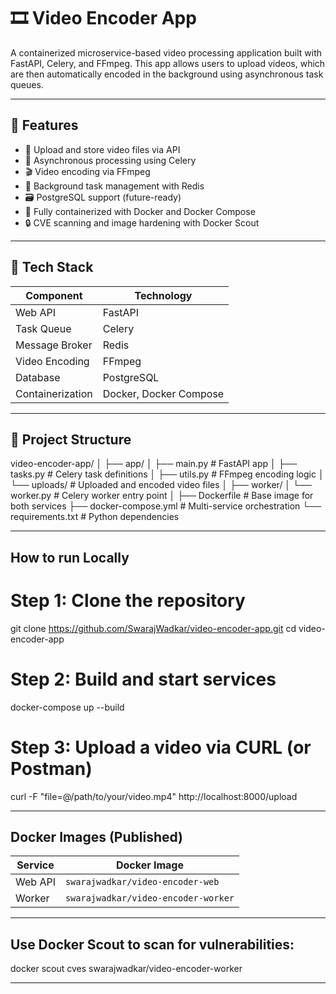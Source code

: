 # 🎞️ Video Encoder App

A containerized microservice-based video processing application built with FastAPI, Celery, and FFmpeg. This app allows users to upload videos, which are then automatically encoded in the background using asynchronous task queues.

---

## 🚀 Features

- 📁 Upload and store video files via API
- 🧵 Asynchronous processing using Celery
- 🎬 Video encoding via FFmpeg
- 🧠 Background task management with Redis
- 🗃️ PostgreSQL support (future-ready)
- 🐳 Fully containerized with Docker and Docker Compose
- 🔒 CVE scanning and image hardening with Docker Scout

---

## 🧰 Tech Stack

| Component     | Technology         |
|---------------|--------------------|
| Web API       | FastAPI            |
| Task Queue    | Celery             |
| Message Broker| Redis              |
| Video Encoding| FFmpeg             |
| Database      | PostgreSQL         |
| Containerization | Docker, Docker Compose |

---

## 📂 Project Structure

video-encoder-app/
│
├── app/
│ ├── main.py # FastAPI app
│ ├── tasks.py # Celery task definitions
│ ├── utils.py # FFmpeg encoding logic
│ └── uploads/ # Uploaded and encoded video files
│
├── worker/
│ └── worker.py # Celery worker entry point
│
├── Dockerfile # Base image for both services
├── docker-compose.yml # Multi-service orchestration
└── requirements.txt # Python dependencies

---

## How to run Locally 

# Step 1: Clone the repository
git clone https://github.com/SwarajWadkar/video-encoder-app.git
cd video-encoder-app

# Step 2: Build and start services
docker-compose up --build

# Step 3: Upload a video via CURL (or Postman)
curl -F "file=@/path/to/your/video.mp4" http://localhost:8000/upload

---

## Docker Images (Published)

| Service | Docker Image                        |
| ------- | ----------------------------------- |
| Web API | `swarajwadkar/video-encoder-web`    |
| Worker  | `swarajwadkar/video-encoder-worker` |


---

## Use Docker Scout to scan for vulnerabilities:

docker scout cves swarajwadkar/video-encoder-worker

---



